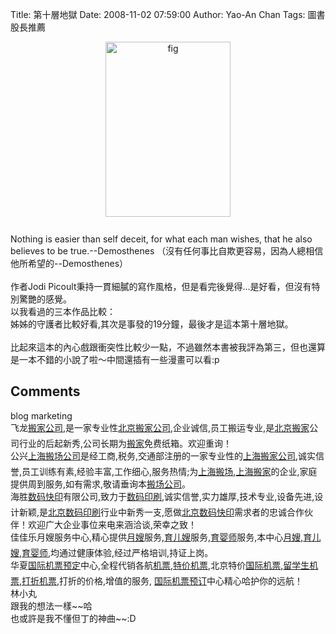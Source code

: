 Title: 第十層地獄
Date: 2008-11-02 07:59:00
Author: Yao-An Chan
Tags: 圖書股長推薦


<div class='post'>
<a onblur="try {parent.deselectBloggerImageGracefully();} catch(e) {}" href="http://1.bp.blogspot.com/_mvtDPM7iODU/SRbdg0DVr_I/AAAAAAAABSs/GQjAHb1GAdc/s1600-h/10.jpeg"><img style="margin: 0px auto 10px; display: block; text-align: center; cursor: pointer; width: 200px; height: 280px;" src="http://1.bp.blogspot.com/_mvtDPM7iODU/SRbdg0DVr_I/AAAAAAAABSs/GQjAHb1GAdc/s320/10.jpeg" alt="fig" id="BLOGGER_PHOTO_ID_5266640370054574066" border="0" /></a><br />Nothing is easier than self deceit, for what each man wishes, that he also believes to be true.--Demosthenes （沒有任何事比自欺更容易，因為人總相信他所希望的--Demosthenes）<br /><br />作者Jodi Picoult秉持一貫細膩的寫作風格，但是看完後覺得...是好看，但沒有特別驚艷的感覺。<br />以我看過的三本作品比較：<br />姊姊的守護者比較好看,其次是事發的19分鐘，最後才是這本第十層地獄。<br /><br />比起來這本的內心戲跟衝突性比較少一點，不過雖然本書被我評為第三，但也還算是一本不錯的小說了啦～中間還插有一些漫畫可以看:p</div>
<h2>Comments</h2>
<div class='comments'>
<div class='comment'>
<div class='author'>blog marketing</div>
<div class='content'>
飞龙<A HREF="http://www.banjiagongsi.bj.cn" REL="nofollow">搬家公司</A>,是一家专业性<A HREF="http://www.banjiagongsi.bj.cn" REL="nofollow">北京搬家公司</A>,企业诚信,员工搬运专业,是<A HREF="http://www.banjiagongsi.bj.cn" REL="nofollow">北京搬家</A>公司行业的后起新秀,公司长期为<A HREF="http://www.banjiagongsi.bj.cn" REL="nofollow">搬家</A>免费纸箱。欢迎重询！<BR/>公兴<A HREF="http://www.moving.sh.cn" REL="nofollow">上海搬场公司</A>是经工商,税务,交通部注册的一家专业性的<A HREF="http://www.moving.sh.cn" REL="nofollow">上海搬家公司</A>,诚实信誉,员工训练有素,经验丰富,工作细心,服务热情;为<A HREF="http://www.moving.sh.cn" REL="nofollow">上海搬场</A>,<A HREF="http://www.moving.sh.cn" REL="nofollow">上海搬家</A>的企业,家庭提供周到服务,如有需求,敬请垂询本<A HREF="http://www.moving.sh.cn" REL="nofollow">搬场公司</A>。<BR/>海胜<A HREF="http://www.jinpaiprint.com" REL="nofollow">数码快印</A>有限公司,致力于<A HREF="http://www.jinpaiprint.com" REL="nofollow">数码印刷</A>,诚实信誉,实力雄厚,技术专业,设备先进,设计新颖,是<A HREF="http://www.jinpaiprint.com" REL="nofollow">北京数码印刷</A>行业中新秀一支,愿做<A HREF="http://www.jinpaiprint.com" REL="nofollow">北京数码快印</A>需求者的忠诚合作伙伴！欢迎广大企业事位来电来涵洽谈,荣幸之致！<BR/>佳佳乐月嫂服务中心,精心提供<A HREF="http://yuesao.promote668.com/" REL="nofollow">月嫂</A>服务,<A HREF="http://yuesao.promote668.com/" REL="nofollow">育儿嫂</A>服务,<A HREF="http://yuesao.promote668.com/" REL="nofollow">育婴师</A>服务,本中心<A HREF="http://www.yuesaofuwu.bj.cn" REL="nofollow">月嫂</A>,<A HREF="http://www.yuesaofuwu.bj.cn" REL="nofollow">育儿嫂</A>,<A HREF="http://www.yuesaofuwu.bj.cn" REL="nofollow">育婴师</A>,均通过健康体验,经过严格培训,持证上岗。<BR/>华夏<A HREF="http://www.guojijipiao.bj.cn" REL="nofollow">国际机票预定</A>中心,全程代销各航<A HREF="http://www.guojijipiao.bj.cn" REL="nofollow">机票</A>,<A HREF="http://www.guojijipiao.bj.cn" REL="nofollow">特价机票</A>,北京特价<A HREF="http://www.guojijipiao.bj.cn" REL="nofollow">国际机票</A>,<A HREF="http://www.guojijipiao.bj.cn/" REL="nofollow">留学生机票</A>,<A HREF="http://www.guojijipiao.bj.cn" REL="nofollow">打折机票</A>,打折的价格,增值的服务, <A HREF="http://www.guojijipiao.bj.cn" REL="nofollow">国际机票预订</A>中心精心哈护你的远航！</div>
</div>
<div class='comment'>
<div class='author'>林小丸</div>
<div class='content'>
跟我的想法一樣~~哈<BR/>也或許是我不懂但丁的神曲~~:D</div>
</div>
</div>
